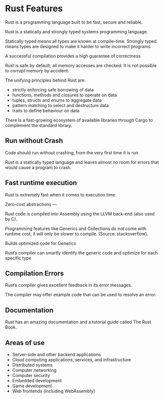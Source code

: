 # Rust Features

Rust is a programming language built to be fast, secure and reliable.

Rust is a statically and strongly typed systems programming language.

Statically typed means all types are known at compile-time. Strongly typed means types are designed to make it harder to write incorrect programs.

A successful compilation provides a high guarantee of correctness.

Rust is safe by default; all memory accesses are checked. It is not possible to corrupt memory by accident.

The unifying principles behind Rust are:

- strictly enforcing safe borrowing of data
- functions, methods and closures to operate on data
- tuples, structs and enums to aggregate data
- pattern matching to select and destructure data
- traits to define behaviour on data

There is a fast-growing ecosystem of available libraries through Cargo to complement the standard library.


## Run without Crash

Code should run without crashing, from the very first time it is run

Rust is a statically typed language and leaves almost no room for errors that would cause a program to crash.

## Fast runtime execution

Rust is extremely fast when it comes to execution time.



Zero-cost abstractions —

Rust code is compiled into Assembly using the LLVM back-end (also used by C).

Programming features like Generics and Collections do not come with runtime cost; it will only be slower to compile. (Source: stackoverflow).


Builds optimized code for Generics

Rust’s compiler can smartly identify the generic code and optimize for each specific type


## Compilation Errors

Rust’s compiler gives excellent feedback in its error messages.

The compiler may offer example code that can be used to resolve an error.


## Documentation

Rust has an amazing documentation and a tutorial guide called The Rust Book.


## Areas of use

- Server-side and other backend applications
- Cloud computing applications, services, and infrastructure
- Distributed systems
- Computer networking
- Computer security
- Embedded development
- Game development
- Web frontends (including WebAssembly)
